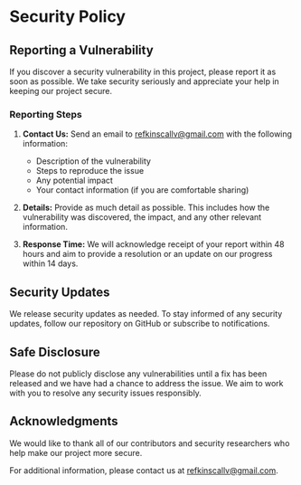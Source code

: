 # Security Policy

## Reporting a Vulnerability

If you discover a security vulnerability in this project, please report it as soon as possible. We take security seriously and appreciate your help in keeping our project secure.

### Reporting Steps

1. **Contact Us:** Send an email to [refkinscallv@gmail.com](refkinscallv@gmail.com) with the following information:
   - Description of the vulnerability
   - Steps to reproduce the issue
   - Any potential impact
   - Your contact information (if you are comfortable sharing)

2. **Details:** Provide as much detail as possible. This includes how the vulnerability was discovered, the impact, and any other relevant information.

3. **Response Time:** We will acknowledge receipt of your report within 48 hours and aim to provide a resolution or an update on our progress within 14 days.

## Security Updates

We release security updates as needed. To stay informed of any security updates, follow our repository on GitHub or subscribe to notifications.

## Safe Disclosure

Please do not publicly disclose any vulnerabilities until a fix has been released and we have had a chance to address the issue. We aim to work with you to resolve any security issues responsibly.

## Acknowledgments

We would like to thank all of our contributors and security researchers who help make our project more secure.

For additional information, please contact us at [refkinscallv@gmail.com](refkinscallv@gmail.com).
